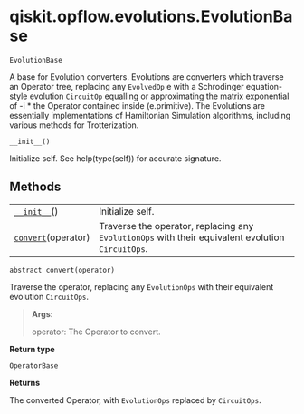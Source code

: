 # qiskit.opflow\.evolutions.EvolutionBase

<span id="undefined" />

`EvolutionBase`

A base for Evolution converters. Evolutions are converters which traverse an Operator tree, replacing any `EvolvedOp` e with a Schrodinger equation-style evolution `CircuitOp` equalling or approximating the matrix exponential of -i \* the Operator contained inside (e.primitive). The Evolutions are essentially implementations of Hamiltonian Simulation algorithms, including various methods for Trotterization.

<span id="undefined" />

`__init__()`

Initialize self. See help(type(self)) for accurate signature.

## Methods

|                                                                                                                         |                                                                                                   |
| ----------------------------------------------------------------------------------------------------------------------- | ------------------------------------------------------------------------------------------------- |
| [`__init__`](#qiskit.opflow.evolutions.EvolutionBase.__init__ "qiskit.opflow.evolutions.EvolutionBase.__init__")()      | Initialize self.                                                                                  |
| [`convert`](#qiskit.opflow.evolutions.EvolutionBase.convert "qiskit.opflow.evolutions.EvolutionBase.convert")(operator) | Traverse the operator, replacing any `EvolutionOps` with their equivalent evolution `CircuitOps`. |

<span id="undefined" />

`abstract convert(operator)`

Traverse the operator, replacing any `EvolutionOps` with their equivalent evolution `CircuitOps`.

> **Args:**
>
> operator: The Operator to convert.

**Return type**

`OperatorBase`

**Returns**

The converted Operator, with `EvolutionOps` replaced by `CircuitOps`.
